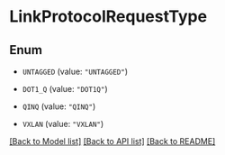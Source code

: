 # LinkProtocolRequestType

## Enum


* `UNTAGGED` (value: `"UNTAGGED"`)

* `DOT1_Q` (value: `"DOT1Q"`)

* `QINQ` (value: `"QINQ"`)

* `VXLAN` (value: `"VXLAN"`)


[[Back to Model list]](../README.md#documentation-for-models) [[Back to API list]](../README.md#documentation-for-api-endpoints) [[Back to README]](../README.md)


